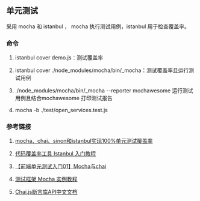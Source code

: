 ## 单元测试

采用 mocha 和 istanbul ， mocha 执行测试用例，istanbul 用于检查覆盖率。

### 命令
1. istanbul cover demo.js：测试覆盖率

2. istanbul cover ./node_modules/mocha/bin/_mocha：测试覆盖率且运行测试用例

3. ./node_modules/mocha/bin/_mocha --reporter mochawesome 运行测试用例且结合mochawesome 打印测试报告

4. mocha -b ./test/open_services.test.js

### 参考链接
1. [mocha、chai、sinon和istanbul实现100%单元测试覆盖率](https://www.jianshu.com/p/ba58b219ea49)

2. [代码覆盖率工具 Istanbul 入门教程](http://www.ruanyifeng.com/blog/2015/06/istanbul.html)

3. [【前端单元测试入门01】Mocha与chai](https://www.jianshu.com/p/aa53ac34e4c0)

4. [测试框架 Mocha 实例教程](http://www.ruanyifeng.com/blog/2015/12/a-mocha-tutorial-of-examples.html)

5. [Chai.js断言库API中文文档](https://www.jianshu.com/p/f200a75a15d2)
